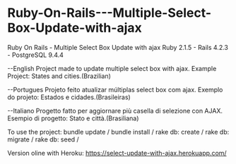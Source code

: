 # Ruby-On-Rails---Multiple-Select-Box-Update-with-ajax
Ruby On Rails - Multiple Select Box Update with ajax
Ruby 2.1.5 - Rails 4.2.3 - PostgreSQL 9.4.4

--English
Project made to update multiple select box with ajax.
Example Project: States and cities.(Brazilian)

--Portugues
Projeto feito atualizar múltiplas select box com ajax.
Exemplo do projeto: Estados e cidades.(Brasileiras)

--Italiano 
Progetto fatto per aggiornare più casella di selezione con AJAX.
Esempio di progetto: Stato e città.(Brasiliana)

To use the project:
bundle update /
bundle install /
rake db: create /
rake db: migrate /
rake db: seed / 

Version oline with Heroku: https://select-update-with-ajax.herokuapp.com/
